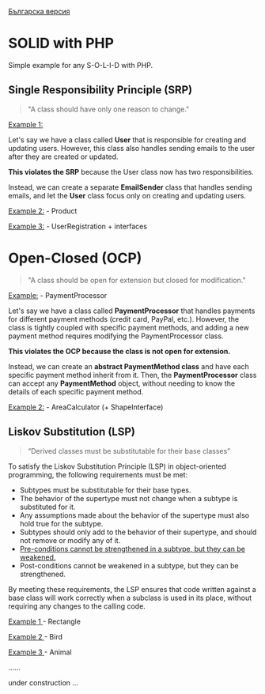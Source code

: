 
[Българска версия](README.bg.md)

# SOLID with PHP
Simple example for any S-O-L-I-D with PHP.

## Single Responsibility Principle (SRP)

>"A class should have only one reason to change."

[Example 1:](srp/SRP_01.php)

Let's say we have a class called **User** that is responsible for creating and updating users.
However, this class also handles sending emails to the user after they are created or updated. 

**This violates the SRP** because the User class now has two responsibilities. 

Instead, we can create a separate **EmailSender** class that handles sending emails, and let the **User** class focus only on creating and updating users.

[Example 2:](srp/SRP_02.php) - Product

[Example 3:](srp/SRP_03.php) - UserRegistration + interfaces


# Open-Closed (OCP)

> "A class should be open for extension but closed for modification."

[Example:](ocp/ocp.php) - PaymentProcessor

Let's say we have a class called **PaymentProcessor** that handles payments for different payment methods (credit card, PayPal, etc.). However, the class is tightly coupled with specific payment methods, and adding a new payment method requires modifying the PaymentProcessor class.

**This violates the OCP because the class is not open for extension.** 

Instead, we can create an **abstract PaymentMethod class** and have each specific payment method inherit from it. Then, the **PaymentProcessor** class can accept any **PaymentMethod** object, without needing to know the details of each specific payment method.

[Example 2:](ocp/ocp_2.php) - AreaCalculator (+ ShapeInterface)

## Liskov Substitution (LSP)
> “Derived classes must be substitutable for their base classes”

To satisfy the Liskov Substitution Principle (LSP) in object-oriented programming, the following requirements must be met:

* Subtypes must be substitutable for their base types.
* The behavior of the supertype must not change when a subtype is substituted for it.
* Any assumptions made about the behavior of the supertype must also hold true for the subtype.
* Subtypes should only add to the behavior of their supertype, and should not remove or modify any of it.
* [Pre-conditions cannot be strengthened in a subtype, but they can be weakened.](lsp/lsp_pre-conditions.php)
* Post-conditions cannot be weakened in a subtype, but they can be strengthened.

By meeting these requirements, the LSP ensures that code written against a base class will work correctly when a subclass is used in its place, without requiring any changes to the calling code.

[Example 1 ](lsp/lsp.php) - Rectangle 

[Example 2 ](lsp/lsp2.php) - Bird

[Example 3 ](lsp/lsp3.php) - Animal



......

under construction ...